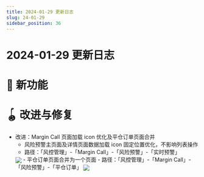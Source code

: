 ```yaml
---
title: 2024-01-29 更新日志
slug: 24-01-29
sidebar_position: 36
---
```



# 2024-01-29 更新日志

# 🎉 新功能

# 🪀 改进与修复

- 改进：Margin Call 页面加载 icon 优化及平仓订单页面合并
    - 风险预警主页面及详情页面数据加载 icon 固定位置优化，不影响列表操作
    - 路径：「风控管理」-「Margin Call」-「风险预警」-「实时预警」
    <img src="/assets/D4oWbm27IoqffyxDq9mcalHOnfg.gif" src-width="2252" src-height="920" align="center"/>
    - 平仓订单页面合并为一个页面
    - 路径：「风控管理」-「Margin Call」-「风险预警」-「平仓订单」 
    <img src="/assets/Ij6Sb9SHeoq6dLx2R47cHmhjnOh.png" src-width="3766" src-height="1020" align="center"/>
    
